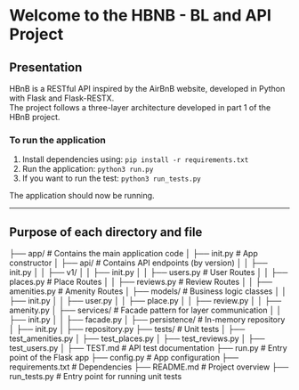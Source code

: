 # Welcome to the HBNB - BL and API Project

## Presentation

HBnB is a RESTful API inspired by the AirBnB website, developed in Python with Flask and Flask-RESTX.  
The project follows a three-layer architecture developed in part 1 of the HBnB project.

### To run the application

1. Install dependencies using:
   `pip install -r requirements.txt`
2. Run the application:
   `python3 run.py`
3. If you want to run the test:
   `python3 run_tests.py`

The application should now be running.

---

## Purpose of each directory and file

├── app/ # Contains the main application code
│ ├── init.py # App constructor
│ ├── api/ # Contains API endpoints (by version)
│ │ ├── init.py
│ │ ├── v1/
│ │ ├── init.py
│ │ ├── users.py # User Routes
│ │ ├── places.py # Place Routes
│ │ ├── reviews.py # Review Routes
│ │ ├── amenities.py # Amenity Routes
│ ├── models/ # Business logic classes
│ │ ├── init.py
│ │ ├── user.py
│ │ ├── place.py
│ │ ├── review.py
│ │ ├── amenity.py
│ ├── services/ # Facade pattern for layer communication
│ │ ├── init.py
│ │ ├── facade.py
│ ├── persistence/ # In-memory repository
│ ├── init.py
│ ├── repository.py
├── tests/ # Unit tests
│ ├── test_amenities.py
│ ├── test_places.py
│ ├── test_reviews.py
│ ├── test_users.py
│ ├── TEST.md # API test documentation
├── run.py # Entry point of the Flask app
├── config.py # App configuration
├── requirements.txt # Dependencies
├── README.md # Project overview
├── run_tests.py # Entry point for running unit tests
